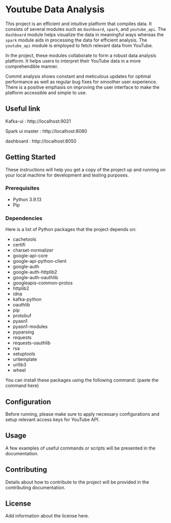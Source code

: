 # Youtube Data Analysis

This project is an efficient and intuitive platform that compiles data. It consists of several modules such as `dashboard`, `spark`, and `youtube_api`. The `dashboard` module helps visualize the data in meaningful ways whereas the `spark` module aids in processing the data for efficient analysis. The `youtube_api` module is employed to fetch relevant data from YouTube.

In the project, these modules collaborate to form a robust data analysis platform. It helps users to interpret their YouTube data in a more comprehendible manner. 

Commit analysis shows constant and meticulous updates for optimal performance as well as regular bug fixes for smoother user experience. There is a positive emphasis on improving the user interface to make the platform accessible and simple to use. 

## Useful link

Kafka-ui : http://localhost:9021

Spark ui master : http://localhost:8080

dashboard : http://localhost:8050

## Getting Started

These instructions will help you get a copy of the project up and running on your local machine for development and testing purposes.

### Prerequisites

- Python 3.9.13
- Pip

### Dependencies

Here is a list of Python packages that the project depends on:
- cachetools
- certifi
- charset-normalizer
- google-api-core
- google-api-python-client
- google-auth
- google-auth-httplib2
- google-auth-oauthlib
- googleapis-common-protos
- httplib2
- idna
- kafka-python
- oauthlib
- pip
- protobuf
- pyasn1
- pyasn1-modules
- pyparsing
- requests
- requests-oauthlib
- rsa
- setuptools
- uritemplate
- urllib3
- wheel

You can install these packages using the following command:
(paste the command here) 

## Configuration

Before running, please make sure to apply necessary configurations and setup relevant access keys for YouTube API.

## Usage

A few examples of useful commands or scripts will be presented in the documentation.

## Contributing

Details about how to contribute to the project will be provided in the contributing documentation.

## License

Add information about the license here.